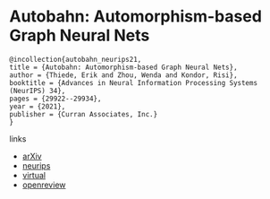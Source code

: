 # Autobahn: Automorphism-based Graph Neural Nets

```
@incollection{autobahn_neurips21,
title = {Autobahn: Automorphism-based Graph Neural Nets},
author = {Thiede, Erik and Zhou, Wenda and Kondor, Risi},
booktitle = {Advances in Neural Information Processing Systems (NeurIPS) 34},
pages = {29922--29934},
year = {2021},
publisher = {Curran Associates, Inc.}
}
```

links
- [arXiv](https://arxiv.org/abs/2103.01710)
- [neurips](https://papers.nips.cc//paper/2021/hash/faf02b2358de8933f480a146f4d2d98e-Abstract.html)
- [virtual](https://neurips.cc/virtual/2021/poster/28004)
- [openreview](https://openreview.net/forum?id=NU69dglcsS)
